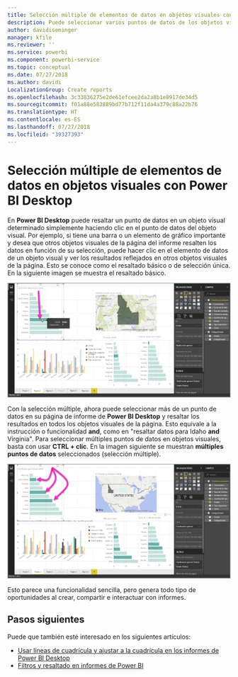 ```yaml
---
title: Selección múltiple de elementos de datos en objetos visuales con Power BI Desktop
description: Puede seleccionar varios puntos de datos de los objetos visuales de Power BI Desktop con un sencillo CTRL + clic.
author: davidiseminger
manager: kfile
ms.reviewer: ''
ms.service: powerbi
ms.component: powerbi-service
ms.topic: conceptual
ms.date: 07/27/2018
ms.author: davidi
LocalizationGroup: Create reports
ms.openlocfilehash: 3c33836275e2de61efcee2da2a8b1e8917de34d5
ms.sourcegitcommit: f01a88e583889bd77b712f11da4a379c88a22b76
ms.translationtype: HT
ms.contentlocale: es-ES
ms.lasthandoff: 07/27/2018
ms.locfileid: "39327393"
---
```

# <a name="multi-select-data-elements-in-visuals-using-power-bi-desktop"></a>Selección múltiple de elementos de datos en objetos visuales con Power BI Desktop

En **Power BI Desktop** puede resaltar un punto de datos en un objeto visual determinado simplemente haciendo clic en el punto de datos del objeto visual. Por ejemplo, si tiene una barra o un elemento de gráfico importante y desea que otros objetos visuales de la página del informe resalten los datos en función de su selección, puede hacer clic en el elemento de datos de un objeto visual y ver los resultados reflejados en otros objetos visuales de la página. Esto se conoce como el resaltado básico o de selección única. En la siguiente imagen se muestra el resaltado básico. 

![](media/desktop-multi-select/multi-select_01.png)

Con la selección múltiple, ahora puede seleccionar más de un punto de datos en su página de informe de **Power BI Desktop** y resaltar los resultados en todos los objetos visuales de la página. Esto equivale a la instrucción o funcionalidad **and**, como en "resaltar datos para Idaho **and** Virginia". Para seleccionar múltiples puntos de datos en objetos visuales, basta con usar **CTRL + clic**. En la imagen siguiente se muestran **múltiples puntos de datos** seleccionados (selección múltiple).

![](media/desktop-multi-select/multi-select_02.png)

Esto parece una funcionalidad sencilla, pero genera todo tipo de oportunidades al crear, compartir e interactuar con informes. 

## <a name="next-steps"></a>Pasos siguientes

Puede que también esté interesado en los siguientes artículos:

* [Usar líneas de cuadrícula y ajustar a la cuadrícula en los informes de Power BI Desktop](desktop-gridlines-snap-to-grid.md)
* [Filtros y resaltado en informes de Power BI](power-bi-reports-filters-and-highlighting.md)


